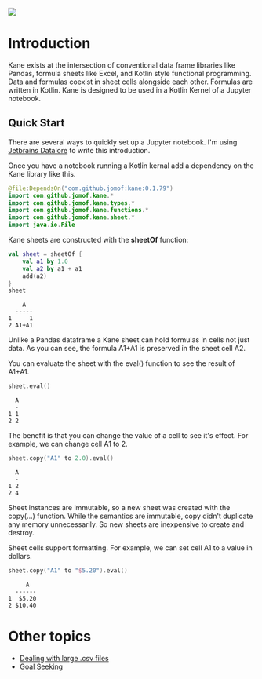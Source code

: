  [![](https://jitpack.io/v/jomof/kane.svg)](https://jitpack.io/#jomof/kane)

# Introduction
Kane exists at the intersection of conventional data frame libraries like Pandas, formula sheets like Excel, and Kotlin style functional programming. Data and formulas coexist in sheet cells alongside each other. Formulas are written in Kotlin. Kane is designed to be used in a Kotlin Kernel of a Jupyter notebook.

## Quick Start
There are several ways to quickly set up a Jupyter notebook. I'm using [Jetbrains Datalore](https://datalore.jetbrains.com/) to write this introduction.

Once you have a notebook running a Kotlin kernal add a dependency on the Kane library like this.


```kotlin
@file:DependsOn("com.github.jomof:kane:0.1.79")
import com.github.jomof.kane.*
import com.github.jomof.kane.types.*
import com.github.jomof.kane.functions.*
import com.github.jomof.kane.sheet.*
import java.io.File
```

Kane sheets are constructed with the **sheetOf** function:


```kotlin
val sheet = sheetOf {
    val a1 by 1.0
    val a2 by a1 + a1
    add(a2)
}
sheet
```




        A   
      ----- 
    1     1 
    2 A1+A1 



Unlike a Pandas dataframe a Kane sheet can hold formulas in cells not just data. As you can see, the formula A1+A1 is preserved in the sheet cell A2.

You can evaluate the sheet with the eval() function to see the result of A1+A1.


```kotlin
sheet.eval()
```




      A 
      - 
    1 1 
    2 2 



The benefit is that you can change the value of a cell to see it's effect. For example, we can change cell A1 to 2. 


```kotlin
sheet.copy("A1" to 2.0).eval()
```




      A 
      - 
    1 2 
    2 4 



Sheet instances are immutable, so a new sheet was created with the copy(...) function. While the semantics are immutable, copy didn't duplicate any memory unnecessarily. So new sheets are inexpensive to create and destroy. 

Sheet cells support formatting. For example, we can set cell A1 to a value in dollars.


```kotlin
sheet.copy("A1" to "$5.20").eval()
```




         A   
      ------ 
    1  $5.20 
    2 $10.40 



# Other topics
- [Dealing with large .csv files](https://github.com/jomof/kane/blob/main/LargeCsvSupport.md)
- [Goal Seeking](https://github.com/jomof/kane/blob/main/GoalSeeking.md)
